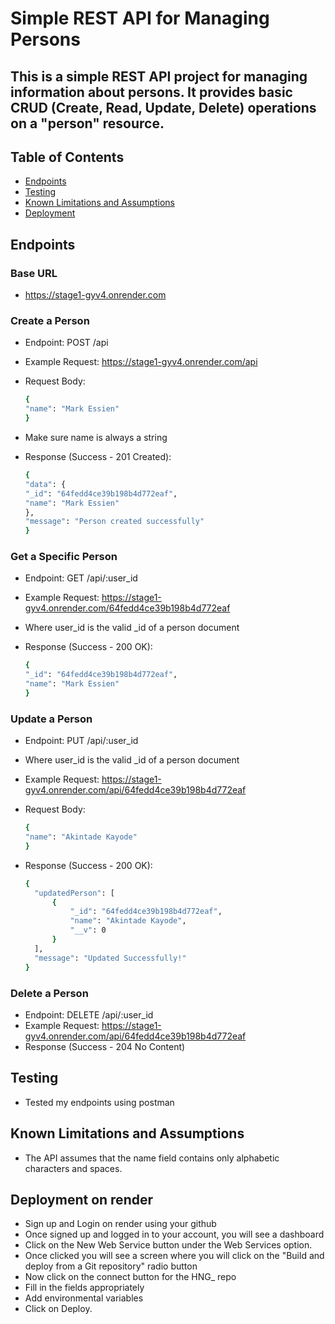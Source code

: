 # Simple REST API for Managing Persons

## This is a simple REST API project for managing information about persons. It provides basic CRUD (Create, Read, Update, Delete) operations on a "person" resource.

## Table of Contents

- [Endpoints](#endpoints)
- [Testing](#testing)
- [Known Limitations and Assumptions](#known-limitations-and-assumptions)
- [Deployment](#deployment)

## Endpoints

### Base URL

- https://stage1-gyv4.onrender.com

### Create a Person

- Endpoint: POST /api
- Example Request: https://stage1-gyv4.onrender.com/api
- Request Body:

  ```bash
  {
  "name": "Mark Essien"
  }
  ```
- Make sure name is always a string

- Response (Success - 201 Created):

  ```bash
  {
  "data": {
  "_id": "64fedd4ce39b198b4d772eaf",
  "name": "Mark Essien"
  },
  "message": "Person created successfully"
  }
  ```

### Get a Specific Person

- Endpoint: GET /api/:user_id
- Example Request: https://stage1-gyv4.onrender.com/64fedd4ce39b198b4d772eaf
- Where user_id is the valid \_id of a person document
- Response (Success - 200 OK):

  ```bash
  {
  "_id": "64fedd4ce39b198b4d772eaf",
  "name": "Mark Essien"
  }
  ```

### Update a Person

- Endpoint: PUT /api/:user_id
- Where user_id is the valid \_id of a person document
- Example Request: https://stage1-gyv4.onrender.com/api/64fedd4ce39b198b4d772eaf
- Request Body:

  ```bash
  {
  "name": "Akintade Kayode"
  }

  ```

- Response (Success - 200 OK):

  ```bash
  {
    "updatedPerson": [
        {
            "_id": "64fedd4ce39b198b4d772eaf",
            "name": "Akintade Kayode",
            "__v": 0
        }
    ],
    "message": "Updated Successfully!"
  }
  ```

### Delete a Person

- Endpoint: DELETE /api/:user_id
- Example Request: https://stage1-gyv4.onrender.com/api/64fedd4ce39b198b4d772eaf
- Response (Success - 204 No Content)

## Testing

- Tested my endpoints using postman

## Known Limitations and Assumptions

- The API assumes that the name field contains only alphabetic characters and spaces.

## Deployment on render

- Sign up and Login on render using your github
- Once signed up and logged in to your account, you will see a dashboard
- Click on the New Web Service button under the Web Services option.
- Once clicked you will see a screen where you will click on the "Build and deploy from a Git repository" radio button
- Now click on the connect button for the HNG\_ repo
- Fill in the fields appropriately
- Add environmental variables
- Click on Deploy.
